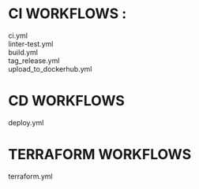 # CI WORKFLOWS : 
ci.yml </br>
linter-test.yml</br>
build.yml </br>
tag_release.yml</br>
upload_to_dockerhub.yml </br>

# CD WORKFLOWS
deploy.yml </br>


# TERRAFORM WORKFLOWS
terraform.yml
